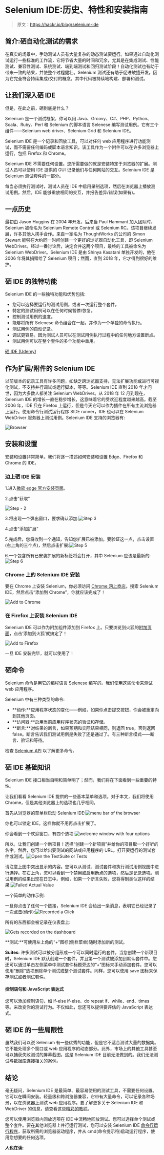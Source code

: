 # Selenium IDE:历史、特性和安装指南

> 原文：<https://hackr.io/blog/selenium-ide>

## **简介:硒自动化测试的需求**

在真实的场景中，手动测试人员有大量复杂的动态测试要运行。如果通过自动化测试运行一些标准的工作流，它将节省大量的时间和冗余，尤其是在集成测试、性能测试、兼容性测试、系统测试、端到端测试和回归测试阶段！自动化测试也有助于带来一致的结果，并使整个过程健壮。Selenium 测试还有助于促进敏捷开发，因为它完全符合持续集成/交付的概念，其中代码被持续地构建、部署和测试。

## **让我们深入硒 IDE**

但是，在此之前，硒到底是什么？

Selenium 是一个测试框架，你可以用 Java、Groovy、C#、PHP、Python、Scala、Ruby、Perl 和 Selenium 的脚本语言 Selenese 编写测试用例。它有三个组件——Selenium web driver、Selenium Grid 和 Selenium IDE。

Selenium IDE 是一个记录和回放工具，可以对任何 web 应用程序进行功能测试，而不需要任何编码或脚本语言知识。该工具作为一个附件可以在许多浏览器上运行，包括 Firefox 和 Chrome。

Selenium IDE 不需要任何设置。您所需要做的就是安装特定于浏览器的扩展。测试人员可以使用 IDE 提供的 GUI 记录他们与任何网站的交互。Selenium IDE 是 Selenium 测试套件的一部分。

每当必须执行测试时，测试人员在 IDE 中启用录制选项，然后在浏览器上播放测试用例。然后，IDE 能够重放相同的交互，并报告差异/错误(如果有)。

## **一点历史**

最初由 Jason Huggins 在 2004 年开发，后来当 Paul Hammant 加入团队时，Selenium 被命名为 Selenium Remote Control 或 Selenium RC。该项目继续发展，许多其他人携手合作。来自一家名为 ThoughtWorks 的公司的 Simon Stewart 能够在大约同一时间创建一个更好的浏览器自动化工具，即 Selenium WebDriver。经过一番讨论后，决定合并这两个项目，最终的工具被命名为 Selenium WebDriver。Selenium IDE 是由 Shinya Kasatani 单独开发的，他在 2006 年将其捐赠给了 Selenium 项目；然而，直到 2018 年，它才得到很好的维护。

## **硒 IDE 的独特功能**

Selenium IDE 的一些独特功能和优势包括:

*   您可以选择要运行的测试用例，或者一次运行整个套件。
*   特定的测试用例可以在任何时候暂停/恢复。
*   控制测试用例的速度。
*   能够将所有 Selenese 命令组合在一起，并作为一个单独的命令执行。
*   测试用例的自动记录。
*   调试更容易，因为测试人员可以在测试用例执行过程中的任何地方设置断点。
*   测试用例可以在整个套件的多个功能中重用。

[硒 IDE (Udemy)](https://click.linksynergy.com/deeplink?id=jU79Zysihs4&mid=39197&murl=https%3A%2F%2Fwww.udemy.com%2Fcourse%2Fselenium-ide%2F)

## **作为扩展/附件的 Selenium IDE**

以前版本的记录工具有许多问题，如缺乏跨浏览器支持，无法扩展功能或进行可视化测试，不支持并行调试或运行脚本，等等。Selenium IDE 直到 2018 年才问世，因为大多数人都关注 Selenium WebDriver。从 2018 年 12 月到现在，Selenium IDE 的增长一直在稳步增长，这意味着它的受欢迎程度越来越高。截至 2006 年，IDE 只在 Firefox 上运行，但是今天它可以作为插件在所有主流浏览器上运行。使用命令行测试运行程序 SIDE runner，IDE 也可以在 Selenium WebDriver 服务器上测试用例。Selenium IDE 支持的浏览器有:

![Browser](img/7599c18a902f386e0581b95187fc7301.png)

## **安装和设置**

安装和设置非常简单。我们将逐一描述如何安装和设置 Edge、Firefox 和 Chrome 的 IDE。

### **边上硒 IDE 安装**

1.进入[微软 edge 官方安装页面](https://microsoftedge.microsoft.com/addons/detail/selenium-ide/ajdpfmkffanmkhejnopjppegokpogffp)。

2.点击“获取”

![Step - 2](img/f32565d7708ae15c0046c0706f458592.png)

3.将出现一个弹出窗口，要求确认添加:![Step 3](img/8de17847ec46bec899e85abf7fe0c68e.png)

4.点击“添加扩展”

5.完成后，您将收到一个通知，告知您扩展已被添加。要验证这一点，点击设置(右上角的三个点)，然后点击扩展:![Step 5](img/0e36d22d51299f984ecf28d4cc77ac2d.png)

6.一个包含所有已安装扩展的新标签将会打开，其中 Selenium 应该是最新的:![Step 6](img/d2a3a700c9f1cedbeb760299d34eb43b.png)

### **Chrome 上的 Selenium IDE 安装**

要在 Chrome 上安装 Selenium，你必须访问 [Chrome 网上商店](https://chrome.google.com/webstore/detail/selenium-ide/mooikfkahbdckldjjndioackbalphokd?hl=en)，搜索 Selenium IDE，然后点击“添加到 Chrome”，你就应该完成了！

![Add to Chrome](img/86edecc7005703ca8554a7376ca4f2b8.png)

### 在 Firefox 上安装 Selenium IDE

Selenium IDE 可以作为附加组件添加到 Firefox 上。只要浏览到火狐的[附加页面](https://addons.mozilla.org/en-US/firefox/addon/selenium-ide/)，点击‘添加到火狐’就搞定了！

![Add to Firefox](img/ba63b043185183e729edf437c0926b25.png)

一旦 IDE 安装完毕，就可以使用了！

## **硒命令**

Selenium 命令是用它的编程语言 Selenese 编写的。我们使用这些命令来测试 web 应用程序。

Selenium 中有三种类型的命令:

*   **动作:**应用程序状态的变化——例如，如果你点击提交按钮，你会被重定向到其他页面。
*   **访问器:**启用当前应用程序状态的验证和存储。
*   **断言:**对结果的断言，如果预期和实际结果相同，则返回 true，否则返回 false。断言告诉我们测试用例是失败了还是通过了。有三种断言模式——断言、验证和等待。

检查 [Selenium API](https://www.selenium.dev/selenium-ide/docs/en/api/commands) 以了解更多命令。

## **硒 IDE 基础知识**

Selenium IDE 接口相当自明和简单明了；然而，我们将在下面看到一些重要的特性。

让我们看看 Selenium IDE 提供的一些基本菜单和选项。对于本文，我们将使用 Chrome，但是其他浏览器上的选项也几乎相同。

首先从浏览器的菜单栏启动 Selenium IDE:![menu bar of the browser](img/cacdacb582453184de7ddca8f7fbd596.png)

你也可以锁定 IDE，这样你就不用再点击扩展了。

你会看到一个欢迎窗口，有四个选项:![welcome window with four options](img/dcda6ede099e2dfa653c775b0afa0e14.png)

所以，让我们创建一个新项目！选择“创建一个新项目”并给你的项目取一个好听的名字。然后，您可以给出要测试的网站或应用程序的 URL。打开要运行的测试套件或测试。![Open the TestSuite or Tests ](img/6b6d59504fa5d02d948600c84321a3b3.png)

请注意上图中突出显示的内容。您可以从测试、测试套件和执行测试用例视图中进行选择。在右上角，您可以看到一个禁用或启用断点的选项，然后是记录选项。测试用例的结果出现在日志中。例如，如果一个断言失败，您将得到类似这样的结果:![Failed Actual Value](img/141a9f4bc6a17d7458a6e90e9ac257e0.png)

一个简单的动作示例:

一旦你点击了任何一个链接，Selenium IDE 会给出一条消息，表明它已经记录了一次点击(动作):![Recorded a Click](img/93a00d03aceac53d88635ac719314763.png)

所有的东西都会被记录在仪表盘上:

![Gets recorded on the dashboard](img/b1e4c22874fdaeaa97503f115d5c96a0.png)

**测试:**可使用左上角的“+”图标(侧栏菜单)随时添加新的测试。

**Suites:** 许多测试可以被分组形成一个可以同时运行的套件。当您创建一个新项目时，Selenium IDE 默认创建一个套件，并且第一个测试被添加到默认套件中。您还可以通过单击左侧菜单中测试套件标题旁边的“+”图标来手动添加套件。您可以使用“删除”选项删除单个测试或整个测试套件。同样，您可以使用 save 图标来保存测试或者测试套件。

#### **控制语句和 JavaScript 表达式**

您可以添加控制语句，如 if-else if-else、do repeat if、while、end、times 等。来改变你的测试行为。不仅如此，您还可以提供要评估的 JavaScript 表达式。

## **硒 IDE 的一些局限性**

虽然我们可以说 Selenium 有一些优秀的功能，但是它不适合测试大量的数据集。它不能处理多个窗口或 web 应用程序的动态部分。此外，市场上的其他工具甚至可以捕获失败测试的屏幕截图，这是 Selenium IDE 目前无法做到的。我们无法测试与数据库连接相关的案例。

## **结论**

毫无疑问，Selenium IDE 是最简单、最容易使用的测试工具，不需要任何设置。它可以在瞬间安装。轻量级和跨浏览器兼容，它带有大量命令，可以记录各种场景，以在浏览器上测试 web 应用程序。要了解更多关于 Selenium IDE 和 WebDriver 的信息，请查看这些[精彩的教程](https://hackr.io/tutorials/learn-selenium?ref=blog-post)。

您可以使用浏览器内回放选项在 IDE 中流畅地回放测试。您可以选择单个测试或整个套件。要在其他浏览器上并行运行测试，您可以安装 Selenium IDE [命令行运行程序](https://www.selenium.dev/selenium-ide/docs/en/introduction/command-line-runner)，获取所需的浏览器驱动程序，并从 cmd(命令提示符)启动运行程序，使用您想要的任何选项。

**人也在读:**